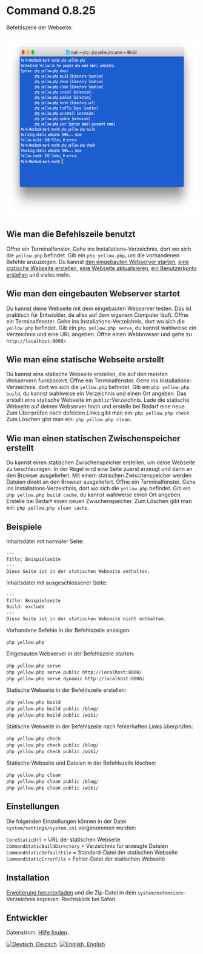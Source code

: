 Command 0.8.25
==============
Befehlszeile der Webseite.

<p align="center"><img src="command-screenshot.png?raw=true" width="794" height="478" alt="Bildschirmfoto"></p>

## Wie man die Befehlszeile benutzt

Öffne ein Terminalfenster. Gehe ins Installations-Verzeichnis, dort wo sich die `yellow.php` befindet. Gib ein `php yellow.php`, um die vorhandenen Befehle anzuzeigen. Du kannst [den eingebauten Webserver starten](https://github.com/datenstrom/yellow-extensions/blob/master/source/command/README-de.md#wie-man-den-eingebauten-webserver-startet), [eine statische Webseite erstellen](https://github.com/datenstrom/yellow-extensions/blob/master/source/command/README-de.md#wie-man-eine-statische-webseite-erstellt), [eine Webseite aktualisieren](https://github.com/datenstrom/yellow-extensions/tree/master/source/update/README-de.md), [ein Benutzerkonto erstellen](https://github.com/datenstrom/yellow-extensions/tree/master/source/edit/README-de.md) und vieles mehr.

## Wie man den eingebauten Webserver startet

Du kannst deine Webseite mit dem eingebauten Webserver testen. Das ist praktisch für Entwickler, da alles auf dem eigenem Computer läuft. Öffne ein Terminalfenster. Gehe ins Installations-Verzeichnis, dort wo sich die `yellow.php` befindet. Gib ein `php yellow.php serve`, du kannst wahlweise ein Verzeichnis und eine URL angeben. Öffne einen Webbrowser und gehe zu `http://localhost:8000/`.

## Wie man eine statische Webseite erstellt

Du kannst eine statische Webseite erstellen, die auf den meisten Webservern funktioniert. Öffne ein Terminalfenster. Gehe ins Installations-Verzeichnis, dort wo sich die `yellow.php` befindet. Gib ein `php yellow.php build`, du kannst wahlweise ein Verzeichnis und einen Ort angeben. Das erstellt eine statische Webseite im `public`-Verzeichnis. Lade die statische Webseite auf deinen Webserver hoch und erstelle bei Bedarf eine neue. Zum Überprüfen nach defekten Links gibt man ein: `php yellow.php check`. Zum Löschen gibt man ein: `php yellow.php clean`.

## Wie man einen statischen Zwischenspeicher erstellt

Du kannst einen statischen Zwischenspeicher erstellen, um deine Webseite zu beschleunigen. In der Regel wird eine Seite zuerst erzeugt und dann an den Browser ausgeliefert. Mit einem statischen Zwischenspeicher werden Dateien direkt an den Browser ausgeliefert. Öffne ein Terminalfenster. Gehe ins Installations-Verzeichnis, dort wo sich die `yellow.php` befindet. Gib ein `php yellow.php build cache`, du kannst wahlweise einen Ort angeben. Erstelle bei Bedarf einen neuen Zwischenspeicher. Zum Löschen gibt man ein: `php yellow.php clean cache`.

## Beispiele

Inhaltsdatei mit normaler Seite:

    ---
    Title: Beispielseite
    ---
    Diese Seite ist in der statischen Webseite enthalten.

Inhaltsdatei mit ausgeschlossener Seite:

    ---
    Title: Beispielseite
    Build: exclude
    ---
    Diese Seite ist in der statischen Webseite nicht enthalten.

Vorhandene Befehle in der Befehlszeile anzeigen:

`php yellow.php`

Eingebauten Webserver in der Befehlszeile starten:

`php yellow.php serve`  
`php yellow.php serve public http://localhost:8008/`  
`php yellow.php serve dynamic http://localhost:8008/`  

Statische Webseite in der Befehlszeile erstellen:

`php yellow.php build`  
`php yellow.php build public /blog/`  
`php yellow.php build public /wiki/`  

Statische Webseite in der Befehlszeile nach fehlerhaften Links überprüfen:

`php yellow.php check`  
`php yellow.php check public /blog/`  
`php yellow.php check public /wiki/`  

Statische Webseite und Dateien in der Befehlszeile löschen:

`php yellow.php clean`  
`php yellow.php clean public /blog/`  
`php yellow.php clean public /wiki/`  

## Einstellungen

Die folgenden Einstellungen können in der Datei `system/settings/system.ini` vorgenommen werden:

`CoreStaticUrl` = URL der statischen Webseite  
`CommandStaticBuildDirectory` = Verzeichnis für erzeugte Dateien  
`CommandStaticDefaultFile` = Standard-Datei der statischen Webseite  
`CommandStaticErrorFile` = Fehler-Datei der statischen Webseite  

## Installation

[Erweiterung herunterladen](https://github.com/datenstrom/yellow-extensions/raw/master/zip/command.zip) und die Zip-Datei in dein `system/extensions`-Verzeichnis kopieren. Rechtsklick bei Safari.

## Entwickler

Datenstrom. [Hilfe finden](https://datenstrom.se/de/yellow/help/).

<p>
<a href="README-de.md"><img src="https://raw.githubusercontent.com/datenstrom/yellow-extensions/master/source/help/language-de.png" width="15" height="15" alt="Deutsch">&nbsp; Deutsch</a>&nbsp;
<a href="README.md"><img src="https://raw.githubusercontent.com/datenstrom/yellow-extensions/master/source/help/language-en.png" width="15" height="15" alt="English">&nbsp; English</a>&nbsp;
</p>
